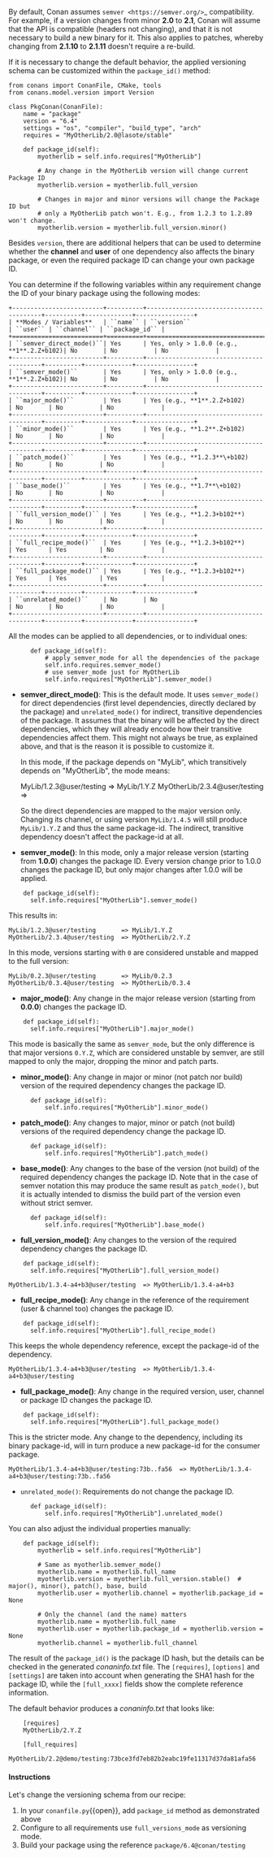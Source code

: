 By default, Conan assumes `semver <https://semver.org/>`_ compatibility. For example, if a version changes from minor **2.0** to **2.1**, Conan will
assume that the API is compatible (headers not changing), and that it is not necessary to build a new binary for it. This also applies to
patches, whereby changing from **2.1.10** to **2.1.11** doesn't require a re-build.

If it is necessary to change the default behavior, the applied versioning schema can be customized within the ``package_id()`` method:

    from conans import ConanFile, CMake, tools
    from conans.model.version import Version

    class PkgConan(ConanFile):
        name = "package"
        version = "6.4"
        settings = "os", "compiler", "build_type", "arch"
        requires = "MyOtherLib/2.0@lasote/stable"

        def package_id(self):
            myotherlib = self.info.requires["MyOtherLib"]

            # Any change in the MyOtherLib version will change current Package ID
            myotherlib.version = myotherlib.full_version

            # Changes in major and minor versions will change the Package ID but
            # only a MyOtherLib patch won't. E.g., from 1.2.3 to 1.2.89 won't change.
            myotherlib.version = myotherlib.full_version.minor()

Besides ``version``, there are additional helpers that can be used to determine whether the **channel** and **user** of one dependency also
affects the binary package, or even the required package ID can change your own package ID.

You can determine if the following variables within any requirement change the ID of your binary package using the following modes:

```
+-------------------------+----------+-----------------------------------------+----------+-------------+----------------+
| **Modes / Variables**   | ``name`` | ``version``                             | ``user`` | ``channel`` | ``package_id`` |
+=========================+==========+=========================================+==========+=============+================+
| ``semver_direct_mode()``| Yes      | Yes, only > 1.0.0 (e.g., **1**.2.Z+b102)| No       | No          | No             |
+-------------------------+----------+-----------------------------------------+----------+-------------+----------------+
| ``semver_mode()``       | Yes      | Yes, only > 1.0.0 (e.g., **1**.2.Z+b102)| No       | No          | No             |
+-------------------------+----------+-----------------------------------------+----------+-------------+----------------+
| ``major_mode()``        | Yes      | Yes (e.g., **1**.2.Z+b102)              | No       | No          | No             |
+-------------------------+----------+-----------------------------------------+----------+-------------+----------------+
| ``minor_mode()``        | Yes      | Yes (e.g., **1.2**.Z+b102)              | No       | No          | No             |
+-------------------------+----------+-----------------------------------------+----------+-------------+----------------+
| ``patch_mode()``        | Yes      | Yes (e.g., **1.2.3**\+b102)             | No       | No          | No             |
+-------------------------+----------+-----------------------------------------+----------+-------------+----------------+
| ``base_mode()``         | Yes      | Yes (e.g., **1.7**\+b102)               | No       | No          | No             |
+-------------------------+----------+-----------------------------------------+----------+-------------+----------------+
| ``full_version_mode()`` | Yes      | Yes (e.g., **1.2.3+b102**)              | No       | No          | No             |
+-------------------------+----------+-----------------------------------------+----------+-------------+----------------+
| ``full_recipe_mode()``  | Yes      | Yes (e.g., **1.2.3+b102**)              | Yes      | Yes         | No             |
+-------------------------+----------+-----------------------------------------+----------+-------------+----------------+
| ``full_package_mode()`` | Yes      | Yes (e.g., **1.2.3+b102**)              | Yes      | Yes         | Yes            |
+-------------------------+----------+-----------------------------------------+----------+-------------+----------------+
| ``unrelated_mode()``    | No       | No                                      | No       | No          | No             |
+-------------------------+----------+-----------------------------------------+----------+-------------+----------------+
```

All the modes can be applied to all dependencies, or to individual ones:

```
      def package_id(self):
          # apply semver_mode for all the dependencies of the package
          self.info.requires.semver_mode()
          # use semver_mode just for MyOtherLib
          self.info.requires["MyOtherLib"].semver_mode()
```

- **semver_direct_mode()**: This is the default mode. It uses ``semver_mode()`` for direct dependencies (first
  level dependencies, directly declared by the package) and ``unrelated_mode()`` for indirect, transitive
  dependencies of the package. It assumes that the binary will be affected by the direct dependencies, which
  they will already encode how their transitive dependencies affect them. This might not always be true, as
  explained above, and that is the reason it is possible to customize it.

  In this mode, if the package depends on "MyLib", which transitively depends on "MyOtherLib", the mode means:

    MyLib/1.2.3@user/testing       => MyLib/1.Y.Z
    MyOtherLib/2.3.4@user/testing  =>

  So the direct dependencies are mapped to the major version only. Changing its channel, or using version
  ``MyLib/1.4.5`` will still produce ``MyLib/1.Y.Z`` and thus the same package-id.
  The indirect, transitive dependency doesn't affect the package-id at all.

- **semver_mode()**: In this mode, only a major release version (starting from **1.0.0**) changes the package ID.
  Every version change prior to 1.0.0 changes the package ID, but only major changes after 1.0.0 will be applied.

```
    def package_id(self):
      self.info.requires["MyOtherLib"].semver_mode()
```

  This results in:

    MyLib/1.2.3@user/testing       => MyLib/1.Y.Z
    MyOtherLib/2.3.4@user/testing  => MyOtherLib/2.Y.Z

  In this mode, versions starting with ``0`` are considered unstable and mapped to the full version:

    MyLib/0.2.3@user/testing       => MyLib/0.2.3
    MyOtherLib/0.3.4@user/testing  => MyOtherLib/0.3.4

- **major_mode()**: Any change in the major release version (starting from **0.0.0**) changes the package ID.

```
    def package_id(self):
      self.info.requires["MyOtherLib"].major_mode()
```

  This mode is basically the same as ``semver_mode``, but the only difference is that major versions ``0.Y.Z``,
  which are considered unstable by semver, are still mapped to only the major, dropping the minor and patch parts.

- **minor_mode()**: Any change in major or minor (not patch nor build) version of the required dependency changes the package ID.

```
      def package_id(self):
          self.info.requires["MyOtherLib"].minor_mode()
```

- **patch_mode()**: Any changes to major, minor or patch (not build) versions of the required dependency change the package ID.

```
      def package_id(self):
          self.info.requires["MyOtherLib"].patch_mode()
```

- **base_mode()**: Any changes to the base of the version (not build) of the required dependency changes the package ID. Note that in the
  case of semver notation this may produce the same result as ``patch_mode()``, but it is actually intended to dismiss the build part of the
  version even without strict semver.

```
      def package_id(self):
          self.info.requires["MyOtherLib"].base_mode()
```

- **full_version_mode()**: Any changes to the version of the required dependency changes the package ID.

```
    def package_id(self):
      self.info.requires["MyOtherLib"].full_version_mode()
```

    MyOtherLib/1.3.4-a4+b3@user/testing  => MyOtherLib/1.3.4-a4+b3

- **full_recipe_mode()**: Any change in the reference of the requirement (user & channel too) changes the package ID.

```
    def package_id(self):
      self.info.requires["MyOtherLib"].full_recipe_mode()
```

  This keeps the whole dependency reference, except the package-id of the dependency.

    MyOtherLib/1.3.4-a4+b3@user/testing  => MyOtherLib/1.3.4-a4+b3@user/testing

- **full_package_mode()**: Any change in the required version, user, channel or package ID changes the package ID.

```
    def package_id(self):
      self.info.requires["MyOtherLib"].full_package_mode()
```

  This is the stricter mode. Any change to the dependency, including its binary package-id, will in turn
  produce a new package-id for the consumer package.

    MyOtherLib/1.3.4-a4+b3@user/testing:73b..fa56  => MyOtherLib/1.3.4-a4+b3@user/testing:73b..fa56

- ``unrelated_mode()``: Requirements do not change the package ID.

```
      def package_id(self):
          self.info.requires["MyOtherLib"].unrelated_mode()
```

You can also adjust the individual properties manually:

```
    def package_id(self):
        myotherlib = self.info.requires["MyOtherLib"]

        # Same as myotherlib.semver_mode()
        myotherlib.name = myotherlib.full_name
        myotherlib.version = myotherlib.full_version.stable()  # major(), minor(), patch(), base, build
        myotherlib.user = myotherlib.channel = myotherlib.package_id = None

        # Only the channel (and the name) matters
        myotherlib.name = myotherlib.full_name
        myotherlib.user = myotherlib.package_id = myotherlib.version = None
        myotherlib.channel = myotherlib.full_channel
```

The result of the ``package_id()`` is the package ID hash, but the details can be checked in the
generated *conaninfo.txt* file. The ``[requires]``, ``[options]`` and ``[settings]`` are taken
into account when generating the SHA1 hash for the package ID, while the ``[full_xxxx]`` fields show the
complete reference information.

The default behavior produces a *conaninfo.txt* that looks like:

```
    [requires]
    MyOtherLib/2.Y.Z

    [full_requires]
    MyOtherLib/2.2@demo/testing:73bce3fd7eb82b2eabc19fe11317d37da81afa56
```

#### Instructions

Let's change the versioning schema from our recipe:

1. In your `conanfile.py`{{open}}, add `package_id` method as demonstrated above
2. Configure to all requirements use `full_versions_mode` as versioning mode.
3. Build your package using the reference `package/6.4@conan/testing`
